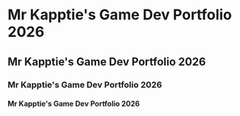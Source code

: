 # Mr Kapptie's Game Dev Portfolio 2026

## Mr Kapptie's Game Dev Portfolio 2026

### Mr Kapptie's Game Dev Portfolio 2026

#### Mr Kapptie's Game Dev Portfolio 2026
